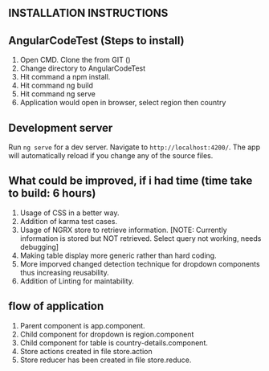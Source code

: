 ## INSTALLATION INSTRUCTIONS

## AngularCodeTest (Steps to install)
1. Open CMD. Clone the from GIT ()
2. Change directory to AngularCodeTest
3. Hit command a npm install.
4. Hit command ng build
5. Hit command ng serve
6. Application would open in browser, select region then country

## Development server
Run `ng serve` for a dev server. Navigate to `http://localhost:4200/`. The app will automatically reload if you change any of the source files.

## What could be improved, if i had time (time take to build: 6 hours)
1. Usage of CSS in a better way.
2. Addition of karma test cases.
3. Usage of NGRX store to retrieve information. [NOTE: Currently information is stored but NOT retrieved. Select query not working, needs debugging]
4. Making table display more generic rather than hard coding.
5. More imporved changed detection technique for dropdown components thus increasing reusability.
6. Addition of Linting for maintability.

## flow of application
1. Parent component is app.component.
2. Child component for dropdown is region.component
3. Child component for table is country-details.component.
4. Store actions created in file store.action
5. Store reducer has been created in file store.reduce. 

